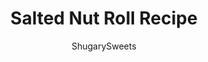 ---
layout: ../../layouts/MarkdownPostLayout.astro
title: Salted Nut Roll Recipe
author: ShugarySweets
pubDate: 2018-11-05
description: "Salted Nut Roll is a candy store classic. You can make it at home, and give all your favorite people a homemade Christmas gift this year!"
image_url: https://www.shugarysweets.com/wp-content/uploads/2016/11/salted-nut-roll-1.jpg
tags: ["Candy","American"]
calories: 143
protein: 2
carbohydrates: 24
fats: 5
fiber: 1
ingredients: ["1/2 cup unsalted butter","7 ounces marshmallow cream","5 cups powdered sugar","1 teaspoon pure vanilla extract","2 (11 ounce) bags caramel bits","2 tablespoons unsalted butter","2 cups chopped peanuts"]
serves: 48
time: "2 hours 40 minutes"
prepTime: "40 minutes"
instructions: ["Melt the butter and marshmallow cream in the microwave, about 30-60seconds, until butter is fully melted.","In a large mixing bowl, combine melted butter and marshmallow to the powdered sugar and vanilla. Cream together until just blended.","Drop onto a silpat (or large piece of parchment paper). Use your hands to knead the “dough” into a large ball.","Divide the ball into 6 equal portions. You’ll then want to use your hands to roll each portion into a 7-8-inch log (the key is to keep it 1-inch thick around).","Wrap each log in parchment paper and freeze two hours until firm.","Melt caramel bits and butter in an 11x7-inch baking dish in the microwave, about 1 1/2 minutes, until smooth. The mixture will be thick, and the butter will separate from the caramel. That’s OKAY.","Allow caramel to cool slightly, then using your hands, combine the butter into the caramel and press the mixture into the bottom of the baking dish. Score it into 6 equal portions.","To cover the marshmallow centers, unwrap the frozen log and using your hands, take one section of caramel and spread it over the center completely. It will feel like you’re working with playdoh.","Once the entire log is covered, press the chopped peanuts into the caramel. Re-wrap in parchment paper and refrigerate. Repeat for each log.","When ready to enjoy, slice each log into 1-inch pieces."]
nutrition: ["143 calories","24 grams carbohydrates","6 milligrams cholesterol","5 grams fat","1 grams fiber","2 grams protein","2 grams saturated fat","73 milligrams sodium","21 grams sugar","0 grams trans fat","3 grams unsaturated fat"]
---